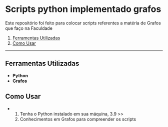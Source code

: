# Scripts python implementado grafos

Este repositório foi feito para colocar scripts referentes a matéria de Grafos que faço na Faculdade 

1. [Ferramentas Utilizadas](#ferramentas-utilizadas)
2. [Como Usar](#como-usar)

----

## Ferramentas Utilizadas
- **Python**
- **Grafos**

## Como Usar
-
  1. Tenha o Python instalado em sua máquina, 3.9 >>
  2. Conhecimentos em Grafos para compreender os scripts
